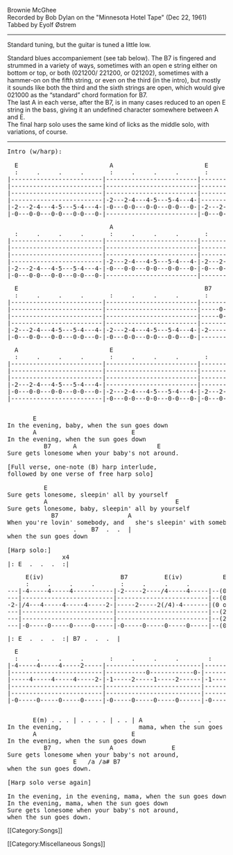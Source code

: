 Brownie McGhee<br>
Recorded by Bob Dylan on the "Minnesota Hotel Tape" (Dec 22, 1961)<br>
Tabbed by Eyolf Østrem

----
Standard tuning, but the guitar is tuned a little low.

Standard blues accompaniement (see tab below). The B7 is fingered and strummed in a variety of ways, sometimes with an open e string either on bottom or top, or both (021200/ 221200, or 021202), sometimes with a hammer-on on the fifth string, or even on the third (in the intro), but mostly it sounds like both the third and the sixth strings are open, which would give 021000 as the “standard” chord formation for B7.<br>
The last A in each verse, after the B7, is in many cases reduced to an open E string in the bass, giving it an undefined character somewhere between A and E. <br>
The final harp solo uses the same kind of licks as the middle solo, with variations, of course.

----
<pre class="tab">
Intro (w/harp):

  E                         A                         E
  :     .     .     .       :     .     .     .       :     .     .     .
|-------------------------|-------------------------|-------------------------|
|-------------------------|-------------------------|-------------------------|   In most of the following
|-------------------------|-------------------------|-------------------------|   verses the first four
|-------------------------|-2---2-4---4-5---5-4---4-|-------------------------|   bars are played E
|-2---2-4---4-5---5-4---4-|-0---0-0---0-0---0-0---0-|-2---2-4---4-5---5-4---4-|   throughout
|-0---0-0---0-0---0-0---0-|-------------------------|-0---0-0---0-0---0-0---0-|
</pre>
<pre class="tab">
                            A
  :     .     .     .       :     .     .     .       :     .     .     .
|-------------------------|-------------------------|-------------------------|
|-------------------------|-------------------------|-------------------------|
|-------------------------|-------------------------|-------------------------|
|-------------------------|-2---2-4---4-5---5-4---4-|-2---2-4---4-5---5-4---4-|
|-2---2-4---4-5---5-4---4-|-0---0-0---0-0---0-0---0-|-0---0-0---0-0---0-0---0-|
|-0---0-0---0-0---0-0---0-|-------------------------|-------------------------|
</pre>
<pre class="tab">
  E                                                   B7
  :     .     .     .       :     .     .     .       :     .     .     .
|-------------------------|-------------------------|-------------------------|
|-------------------------|-------------------------|-----0-----0-----0-----0-|
|-------------------------|-------------------------|-----0-----2-----2-----2-|
|-------------------------|-------------------------|-------1-----4-----1-----|
|-2---2-4---4-5---5-4---4-|-2---2-4---4-5---5-4---4-|-2-----------------------|
|-0---0-0---0-0---0-0---0-|-0---0-0---0-0---0-0---0-|-------------------------|
</pre>
<pre class="tab">
  A                         E
  :     .     .     .       :     .     .     .       :     .     .     .
|-------------------------|-------------------------|-------------------------|
|-------------------------|-------------------------|-------------------------|
|-------------------------|-------------------------|-------------------------|
|-2---2-4---4-5---5-4---4-|-------------------------|-------------------------|
|-0---0-0---0-0---0-0---0-|-2---2-4---4-5---5-4---4-|-2---2-4---4-5---5-4---4-|
|-------------------------|-0---0-0---0-0---0-0---0-|-0---0-0---0-0---0-0---0-|
                                                                     In the e-(vening) . . .
</pre>

<pre class="verse">
       E
In the evening, baby, when the sun goes down
       A                          E
In the evening, when the sun goes down
          B7      A                      E
Sure gets lonesome when your baby's not around.

[Full verse, one-note (B) harp interlude,
followed by one verse of free harp solo]

          E
Sure gets lonesome, sleepin' all by yourself
          A                                   E
Sure gets lonesome, baby, sleepin' all by yourself
            B7                   A                              E
When you're lovin' somebody, and   she's sleepin' with somebody else
                  .    B7  .  .  |
when the sun goes down

[Harp solo:]
               x4
|: E  .  .  .  :| </pre>
<pre class="tab">
     E(iv)                     B7          E(iv)           E
     :     .     .     .       :     .     .     .
---|-4-----4-----4-----------|-2-----2----/4-----4-----|--(0)-------
---|-------------------------|-------------------------|--(0)-------
-2-|/4---4-----4-----4-----2-|-----2-----2(/4)-4-------|(0 or 1)----
---|-------------------------|-------------------------|--(2)-------
---|-------------------------|-------------------------|--(2)-------
---|-0-----0-----0-----0-----|-0-----0-----0-----0-----|--(0)-------
</pre>

<pre class="verse">|: E  .  .  .  :| B7 .  .  .  |</pre>

<pre class="tab">
  E
  :     .     .     .       :     .     .     .        :     .     .     .
|-4-----4-----4-----2-----|--------------------------|-------------------------|
|-------------------------|-----------0------------0-|-------------------------|
|-----4-----4-----4-----2-|-1-----2-----1-----2------|-1-----2---1-------------|
|-------------------------|--------------------------|-------------------------|
|-------------------------|--------------------------|-------------------------|
|-0-----0-----0-----0-----|-0-----0-----0-----0------|-0-----0-----0-----0-----|
                                                                       In the . . .</pre>

<pre class="verse">
       E(m) . . . | . . . . | . . | A           .   .  .      E
In the evening,                     mama, when the sun goes down (Oooh Lord)
       A                          E
In the evening, when the sun goes down
          B7                A                E
Sure gets lonesome when your baby's not around,
                  E   /a /a# B7
when the sun goes down.

[Harp solo verse again]

In the evening, in the evening, mama, when the sun goes down
In the evening, mama, when the sun goes down
Sure gets lonesome when your baby's not around,
when the sun goes down.</pre>

[[Category:Songs]]

[[Category:Miscellaneous Songs]]